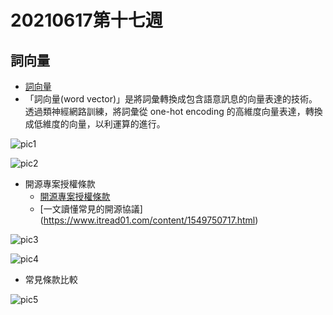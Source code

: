 # 20210617第十七週
## 詞向量
* [詞向量](https://zh-tw.coderbridge.com/series/2ec9cf0af3f74ed99371952f4849ae33/posts/0c71ef945cf14e2da414e4a31b1f4381)
* 「詞向量(word vector)」是將詞彙轉換成包含語意訊息的向量表達的技術。透過類神經網路訓練，將詞彙從 one-hot encoding 的高維度向量表達，轉換成低維度的向量，以利運算的進行。

![pic1]()

![pic2]()

* 開源專案授權條款
    * [開源專案授權條款](https://noob.tw/open-source-licenses/)
    * [一文讀懂常見的開源協議] (https://www.itread01.com/content/1549750717.html)

![pic3]()

![pic4]()

* 常見條款比較

![pic5]()
